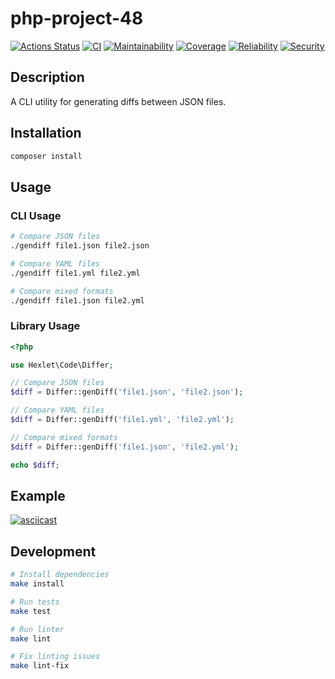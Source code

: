 # php-project-48

[![Actions Status](https://github.com/LeyRo-cpu/php-project-48/actions/workflows/hexlet-check.yml/badge.svg)](https://github.com/LeyRo-cpu/php-project-48/actions)
[![CI](https://github.com/LeyRo-cpu/php-project-48/actions/workflows/ci.yml/badge.svg)](https://github.com/LeyRo-cpu/php-project-48/actions)
[![Maintainability](https://sonarcloud.io/api/project_badges/measure?project=LeyRo-cpu_php-project-48&metric=sqale_rating)](https://sonarcloud.io/summary/new_code?id=LeyRo-cpu_php-project-48)
[![Coverage](https://sonarcloud.io/api/project_badges/measure?project=LeyRo-cpu_php-project-48&metric=coverage)](https://sonarcloud.io/summary/new_code?id=LeyRo-cpu_php-project-48)
[![Reliability](https://sonarcloud.io/api/project_badges/measure?project=LeyRo-cpu_php-project-48&metric=reliability_rating)](https://sonarcloud.io/summary/new_code?id=LeyRo-cpu_php-project-48)
[![Security](https://sonarcloud.io/api/project_badges/measure?project=LeyRo-cpu_php-project-48&metric=security_rating)](https://sonarcloud.io/summary/new_code?id=LeyRo-cpu_php-project-48)

## Description

A CLI utility for generating diffs between JSON files.

## Installation

```bash
composer install
```

## Usage

### CLI Usage

```bash
# Compare JSON files
./gendiff file1.json file2.json

# Compare YAML files
./gendiff file1.yml file2.yml

# Compare mixed formats
./gendiff file1.json file2.yml
```

### Library Usage

```php
<?php

use Hexlet\Code\Differ;

// Compare JSON files
$diff = Differ::genDiff('file1.json', 'file2.json');

// Compare YAML files
$diff = Differ::genDiff('file1.yml', 'file2.yml');

// Compare mixed formats
$diff = Differ::genDiff('file1.json', 'file2.yml');

echo $diff;
```

## Example

[![asciicast](https://asciinema.org/a/Pe6QypnLEmFWssNAjCOJN1iii.svg)](https://asciinema.org/a/Pe6QypnLEmFWssNAjCOJN1iii)

## Development

```bash
# Install dependencies
make install

# Run tests
make test

# Run linter
make lint

# Fix linting issues
make lint-fix
```